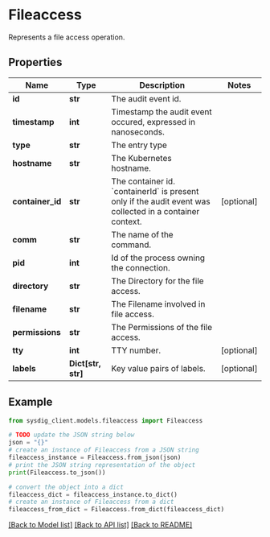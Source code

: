 # Fileaccess

Represents a file access operation.

## Properties

Name | Type | Description | Notes
------------ | ------------- | ------------- | -------------
**id** | **str** | The audit event id. | 
**timestamp** | **int** | Timestamp the audit event occured, expressed in nanoseconds. | 
**type** | **str** | The entry type | 
**hostname** | **str** | The Kubernetes hostname. | 
**container_id** | **str** | The container id. &#x60;containerId&#x60; is present only if the audit event was collected in a container context.  | [optional] 
**comm** | **str** | The name of the command. | 
**pid** | **int** | Id of the process owning the connection. | 
**directory** | **str** | The Directory for the file access. | 
**filename** | **str** | The Filename involved in file access. | 
**permissions** | **str** | The Permissions of the file access. | 
**tty** | **int** | TTY number. | [optional] 
**labels** | **Dict[str, str]** | Key value pairs of labels. | [optional] 

## Example

```python
from sysdig_client.models.fileaccess import Fileaccess

# TODO update the JSON string below
json = "{}"
# create an instance of Fileaccess from a JSON string
fileaccess_instance = Fileaccess.from_json(json)
# print the JSON string representation of the object
print(Fileaccess.to_json())

# convert the object into a dict
fileaccess_dict = fileaccess_instance.to_dict()
# create an instance of Fileaccess from a dict
fileaccess_from_dict = Fileaccess.from_dict(fileaccess_dict)
```
[[Back to Model list]](../README.md#documentation-for-models) [[Back to API list]](../README.md#documentation-for-api-endpoints) [[Back to README]](../README.md)


